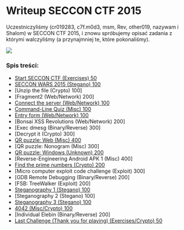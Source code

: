 # Writeup SECCON CTF 2015

Uczestniczyliśmy (cr019283, c7f.m0d3, msm, Rev, other019, nazywam i Shalom) w SECCON CTF 2015, i znowu spróbujemy opisać zadania z którymi walczyliśmy (a przynajmniej te, które pokonaliśmy).

![](results.png)

### Spis treści:
* [Start SECCON CTF (Exercises)	50](start_seccon_50)
* [SECCON WARS 2015 (Stegano) 100](seccon_wars_100)
* [Unzip the file (Crypto) 100]
* [Fragment2 (Web/Network) 200]
* [Connect the server (Web/Network) 100](connect_web_100)
* [Command-Line Quiz (Misc) 100](quiz_100)
* [Entry form (Web/Network) 100](entry_form_web_100)
* [Bonsai XSS Revolutions (Web/Network) 200]
* [Exec dmesg (Binary/Reverse) 300]
* [Decrypt it (Crypto) 300]
* [QR puzzle: Web (Misc) 400](qr_web_400)
* [QR puzzle: Nonogram (Misc) 300]
* [QR puzzle: Windows (Unknown) 200](qr_windows_200)
* [Reverse-Engineering Android APK 1 (Misc) 400]
* [Find the prime numbers (Crypto) 200](paillier_crypto_200)
* [Micro computer exploit code challenge (Exploit) 300]
* [GDB Remote Debugging (Binary/Reverse) 200]
* [FSB: TreeWalker (Exploit) 200]
* [Steganography 1 (Stegano) 100](stegano_1_100)
* [Steganography 2 (Stegano) 100]
* [Steganography 3 (Stegano) 100](stegano_3_100)
* [4042 (Misc/Crypto) 100](4042_crypto_100)
* [Individual Elebin (Binary/Reverse) 200]
* [Last Challenge (Thank you for playing) (Exercises/Crypto) 50](last_crypto_50)

